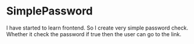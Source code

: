 # SimplePassword
I have started to learn frontend. So I create very simple password check. Whether it check the password if true then the user can go to the link.
